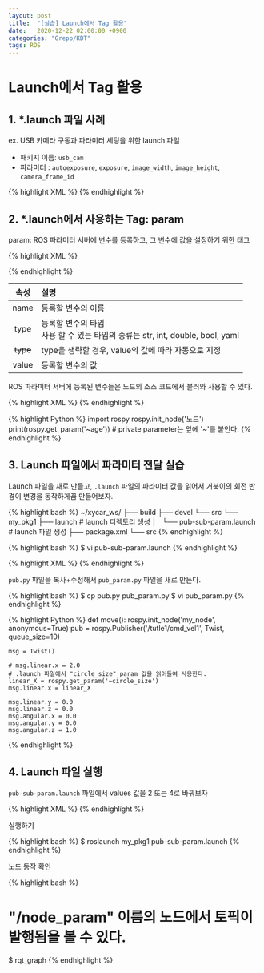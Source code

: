 ```yaml
---
layout: post
title:  "[실습] Launch에서 Tag 활용"
date:   2020-12-22 02:00:00 +0900
categories: "Grepp/KDT"
tags: ROS
---
```


# Launch에서 Tag 활용



## 1. *.launch 파일 사례

ex. USB 카메라 구동과 파라미터 세팅을 위한 launch 파일

- 패키지 이름: `usb_cam`
- 파라미터 : `autoexposure`, `exposure`, `image_width`, `image_height`, `camera_frame_id`

{% highlight XML %}
<launch>
    <!-- type의 값에 확장자가 없는 것으로 봐서 C/C++로 작성된 프로그램이라고 유추 가능 -->
    <node name="usb_cam" pkg="usb_cam" type="cam_node" output="screen">
        <param name="autoexposure" value="false"/>
        <param name="exposure" value="150"/>
        <param name="image_width" value="640"/>
        <param name="image_height" value="480"/>
        <param name="camera_frame_id" value="usb_cam"/>
    </node>
</launch>
{% endhighlight %}



## 2. *.launch에서 사용하는 Tag: param

param: ROS 파라미터 서버에 변수를 등록하고, 그 변수에 값을 설정하기 위한 태그

{% highlight XML %}
<param name="변수의 이름" type="변수의 타입" value="변수 값"/>
{% endhighlight %}

| 속성 | 설명 |
| :-: | :- |
| name | 등록할 변수의 이름 |
| type | 등록할 변수의 타입 <br/> 사용 할 수 있는 타입의 종류는 str, int, double, bool, yaml |
| ~~type~~ | type을 생략할 경우, value의 값에 따라 자동으로 지정 |
| value | 등록할 변수의 값 |

ROS 파라미터 서버에 등록된 변수들은 노드의 소스 코드에서 불러와 사용할 수 있다.

{% highlight XML %}
<node pkg="패키지 명" type="노드가 포함된 소스파일 명" name="노드" output="screen">
    <param name="age" type="int" value="11"/>
</node>
{% endhighlight %}

{% highlight Python %}
import rospy
rospy.init_node('노드')
print(rospy.get_param('~age'))  # private parameter는 앞에 '~'를 붙인다.
{% endhighlight %}



## 3. Launch 파일에서 파라미터 전달 실습

Launch 파일을 새로 만들고, `.launch` 파일의 파라미터 값을 읽어서 거북이의 회전 반경이 변경을 동작하게끔 만들어보자.

{% highlight bash %}
~/xycar_ws/
├── build
├── devel
└── src
    └── my_pkg1
        ├── launch                      # launch 디렉토리 생성
        │   └── pub-sub-param.launch    # launch 파일 생성
        ├── package.xml
        └── src
{% endhighlight %}

{% highlight bash %}
$ vi pub-sub-param.launch
{% endhighlight %}

{% highlight XML %}
<launch>
    <node pkg="turtlesim" type="turtlesim_node" name="turtlesim_node"/>
    <!--
        패키지 이름: my_pkg1
        타입(소스코드 파일): pub_param.py
        노드 이름: node_param
        파라미터 이름: circle_size
        파라미터 값: 2
    -->
    <node pkg="my_pkg1" type="pub_param.py" name="node_param">
        <param name="circle_size" value="2"/>
    </node>
    <node pkg="my_pkg1" type="sub.py" name="sub_node" output="screen"/>
</launch>
{% endhighlight %}

`pub.py` 파일을 복사+수정해서 `pub_param.py` 파일을 새로 만든다.

{% highlight bash %}
$ cp pub.py pub_param.py
$ vi pub_param.py
{% endhighlight %}

{% highlight Python %}
def move():
    rospy.init_node('my_node', anonymous=True)
    pub = rospy.Publisher('/tutle1/cmd_vel1', Twist, queue_size=10)

    msg = Twist()

    # msg.linear.x = 2.0
    # .launch 파일에서 "circle_size" param 값을 읽어들여 사용한다.
    linear_X = rospy.get_param('~circle_size')
    msg.linear.x = linear_X

    msg.linear.y = 0.0
    msg.linear.z = 0.0
    msg.angular.x = 0.0
    msg.angular.y = 0.0
    msg.angular.z = 1.0
{% endhighlight %}



## 4. Launch 파일 실행

`pub-sub-param.launch` 파일에서 values 값을 2 또는 4로 바꿔보자

{% highlight XML %}
        <param name="circle_size" value="2"/>
{% endhighlight %}

실행하기

{% highlight bash %}
$ roslaunch my_pkg1 pub-sub-param.launch
{% endhighlight %}

노드 동작 확인

{% highlight bash %}
# "/node_param" 이름의 노드에서 토픽이 발행됨을 볼 수 있다.
$ rqt_graph
{% endhighlight %}
